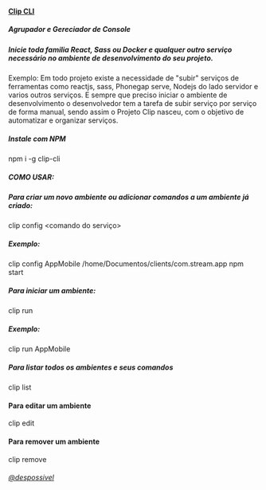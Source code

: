 #### [Clip CLI](https://www.clipjs.com)
##### Agrupador e Gereciador de Console 

##### Inicie toda familia React, Sass ou Docker e qualquer outro serviço necessário no ambiente de desenvolvimento do seu projeto.

Exemplo: Em todo projeto existe a necessidade de "subir" serviços de ferramentas como reactjs, sass, Phonegap serve, Nodejs do lado servidor e varios outros serviços.
E sempre que preciso iniciar o ambiente de desenvolvimento o desenvolvedor tem a tarefa de subir serviço por serviço de forma manual, sendo assim o Projeto Clip nasceu, com o objetivo de automatizar e organizar serviços.

##### Instale com NPM
npm i -g clip-cli

##### COMO USAR:
##### Para criar um novo ambiente ou adicionar comandos a um ambiente já criado:

clip config <nome ambiente> <diretorio projeto> <comando do serviço>

##### Exemplo: 
clip config AppMobile /home/Documentos/clients/com.stream.app npm start


##### Para iniciar um ambiente:
clip run <nome ambiente> 

##### Exemplo:
clip run AppMobile


##### Para listar todos os ambientes e seus comandos
clip list

#### Para editar um ambiente
clip edit <nome ambiente>

#### Para remover um ambiente
clip remove <nome ambiente>



###### [@despossivel](https://instagram.com/despossivel) 